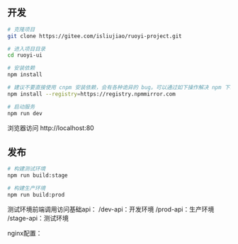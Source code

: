 ## 开发

```bash
# 克隆项目
git clone https://gitee.com/isliujiao/ruoyi-project.git

# 进入项目目录
cd ruoyi-ui

# 安装依赖
npm install

# 建议不要直接使用 cnpm 安装依赖，会有各种诡异的 bug。可以通过如下操作解决 npm 下载速度慢的问题
npm install --registry=https://registry.npmmirror.com

# 启动服务
npm run dev
```

浏览器访问 http://localhost:80

## 发布

```bash
# 构建测试环境
npm run build:stage

# 构建生产环境
npm run build:prod
```

测试环境前端调用访问基础api：
/dev-api：开发环境
/prod-api：生产环境
/stage-api：测试环境

nginx配置：